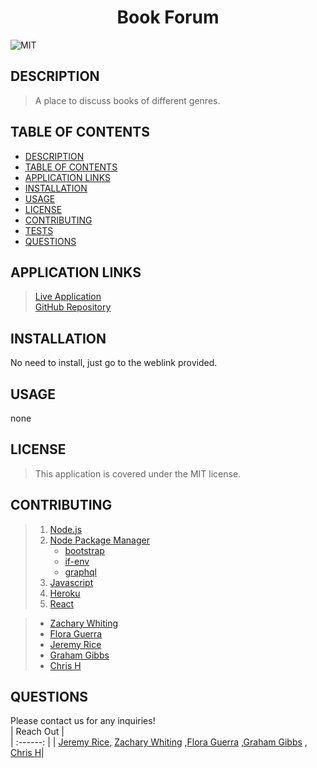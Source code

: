 
# <div align="center">**Book Forum**</div>   
![MIT](https://img.shields.io/badge/License-MIT-blue.svg)  
  
## **DESCRIPTION**   
> A place to discuss books of different genres.     
  
## **TABLE OF CONTENTS**  
* [DESCRIPTION](#DESCRIPTION)  
* [TABLE OF CONTENTS](#TABLE-OF-CONTENTS)  
* [APPLICATION LINKS](#APPLICATION-LINKS) 
* [INSTALLATION](#INSTALLATION)  
* [USAGE](#USAGE)  
* [LICENSE](#LICENSE)  
* [CONTRIBUTING](#CONTRIBUTING)  
* [TESTS](#TESTS)  
* [QUESTIONS](#QUESTIONS)  
  
## **APPLICATION LINKS**   
> [Live Application](https://book-forum.herokuapp.com/)  
> [GitHub Repository](https://github.com/jeremyrice98/book-forum)  
  
## **INSTALLATION**   
No need to install, just go to the weblink provided.  
  
## **USAGE**  
none  
  
## **LICENSE**  
> This application is covered under the MIT license.
  
## **CONTRIBUTING**  
> 1. [Node.js](https://nodejs.org/en/)
> 2. [Node Package Manager](https://www.npmjs.com/)
>     - [bootstrap](https://getbootstrap.com/)
>     - [if-env](https://www.npmjs.com/package/if-env)
>     - [graphql](https://www.npmjs.com/package/graphql)
> 3. [Javascript](https://developer.mozilla.org/en-US/docs/Web/JavaScript)
> 4. [Heroku](www.heroku.com)
> 5. [React](https://reactjs.org/)

> - [Zachary Whiting](https://github.com/ZQWhiting?tab=repositories) 
> - [Flora Guerra](https://github.com/florhaidee?tab=repositories)
> - [Jeremy Rice](https://github.com/jeremyrice98?tab=repositories) 
> - [Graham Gibbs](https://github.com/grahamgibbs)
> - [Chris H](https://github.com/ChrisH81?tab=repositories)  
  
  
## **QUESTIONS**  
Please contact us for any inquiries!  
| Reach Out |  
| :------: | 
| [Jeremy Rice](ricefamily1003@gmail.com), [Zachary Whiting](zach.whiting@icloud.com) ,[Flora Guerra](florhaideedev@gmail.com) ,[Graham Gibbs](grahamski9@gmail.com) , [Chris H](kekaneone@gmail.com)| 